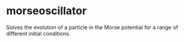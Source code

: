 morseoscillator
===============

Solves the evolution of a particle in the Morse potential for a range of different initial conditions.
